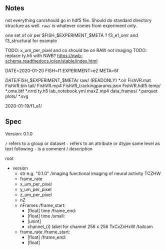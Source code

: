 ## Notes
not everything can/should go in hdf5 file. Should do standard directory structure as well. `raw/` is whatever comes from experiment only.

one set of oir per $FISH_$EXPERIMENT_$META ?
f3_e1_omr and f3_structural for example

TODO: x_um_per_pixel and co should be on RAW not imaging
TODO: replace ty.h5 with NWB? https://nwb-schema.readthedocs.io/en/stable/index.html


  DATE=2020-01-20
  FISH=f1
  EXPERIMENT=e2
  META=6f
  
  $DATE/$FISH_$EXPERIMENT_$META/
    raw/ (READONLY)
      *.oir
      FishVR.mat
      FishVR.bin
    tail/
      FishVR.mp4
      FishVR_trackingparams.json
      FishVR.hdf5
    temp/
      *.ome.btf
      *.nrrd
    ty.h5
    lab_notebook.yml
    maxZ.mp4
    data_frames/
      *.parquet
    plots/
      *.svg

  2020-01-19/f1_e1/


## Spec
Version: 0.1.0

`/` refers to a group or dataset
`-` refers to an attribute or dtype
  same level as text following `-` is a comment / description

root
  - version
    - str
      e.g. "0.1.0"
  /imaging
    functional imaging of neural activity
    TCZHW
    - frame_rate
    - x_um_per_pixel
    - y_um_per_pixel
    - z_um_per_pixel
    - nZ
    - nFrames
    /frame_start:
      - [float]
      time
    /frame_end:
      - [float]
      time
    /small:
      - [unint]
      - channel_{i}
        label for channel
      256 x 256
      TxCxZxHxW
  /tailcam
    - frame_rate
    /frame_start:
      - [float]
    /frame_end:
      - [float]